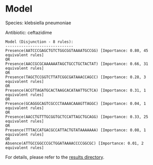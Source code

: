 
# Model

Species: klebsiella pneumoniae

Antibiotic: ceftazidime

```
Model (Disjunction - 8 rules):
------------------------------
Presence(AATCCCGAGCTGTCTGGCGGTAAAATGCCGG) [Importance: 0.80, 45 equivalent rules]
OR
Presence(AACCGCGCAAAAAATAGCTGCCTGCTACTAT) [Importance: 0.66, 31 equivalent rules]
OR
Presence(TAGCTCCGGTCTTATCGGCGATAAACCAGCC) [Importance: 0.28, 3 equivalent rules]
OR
Presence(ACGTTAGATGCACTAAGCACATAATTGCTCA) [Importance: 0.31, 1 equivalent rules]
OR
Presence(GCAGGGCAGTCGCCCTAAAACAAAGTTAGGC) [Importance: 0.04, 1 equivalent rules]
OR
Presence(AACCTGTTTGCGGTGCTCCATTAGCTGCAGG) [Importance: 0.33, 25 equivalent rules]
OR
Presence(TTTACCATGACGCCATTACTGTATAAAAAAA) [Importance: 0.08, 1 equivalent rules]
OR
Absence(ATTGCCGGCCCGCTGGATAAAACCCCGGCGC) [Importance: 0.01, 2 equivalent rules]

```

For details, please refer to the [results directory](../../../../../results/scm_b/klebsiella%20pneumoniae/ceftazidime/repeat_2/).

